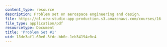 ```yaml
---
content_type: resource
description: Problem set on aerospace engineering and design.
file: https://ol-ocw-studio-app-production.s3.amazonaws.com/courses/16-00-introduction-to-aerospace-engineering-and-design-spring-2003/18de3af160e63fdcbb0c1eb34194e0c4_HW1_03.pdf
file_type: application/pdf
resourcetype: Document
title: 'Problem Set #1'
uid: 18de3af1-60e6-3fdc-bb0c-1eb34194e0c4
---
```

